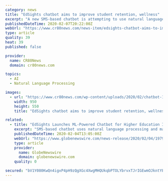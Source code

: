 ```yaml
---
category: news
title: "EdSights chatbot aims to improve student retention, wellness"
excerpt: "A new SMS-based chatbot is attempting to use natural language processing and machine learning to proactively engage at-risk students and connect them with on-campus resources. The company behind the solution, EdSights, is an education technology firm focused on improving student retention and wellness in higher ed. EdSights believes that its ..."
publishedDateTime: 2020-02-07T20:22:00Z
webUrl: "https://www.cr80news.com/news-item/edsights-chatbot-aims-to-improve-student-retention-wellness/"
type: article
quality: 39
heat: 39
published: false

provider:
  name: CR80News
  domain: cr80news.com

topics:
  - AI
  - Natural Language Processing

images:
  - url: "https://www.cr80news.com/wp-content/uploads/2020/02/chatbot-1.png"
    width: 950
    height: 550
    title: "EdSights chatbot aims to improve student retention, wellness"

related:
  - title: "EdSights Launches ML-Powered Chatbot for Higher Education Institutions to Help Improve Student Retention and Wellness"
    excerpt: "SMS-based chatbot uses natural language processing and machine learning to proactively engage at-risk students and connect them with on-campus resources; already engaging 50,000+ students at higher ed"
    publishedDateTime: 2020-02-04T13:05:00Z
    webUrl: "https://www.globenewswire.com/news-release/2020/02/04/1979419/0/en/EdSights-Launches-ML-Powered-Chatbot-for-Higher-Education-Institutions-to-Help-Improve-Student-Retention-and-Wellness.html"
    type: article
    provider:
      name: GlobeNewswire
      domain: globenewswire.com
    quality: 0

secured: "bV1Y080KwQn4igxP4pH9zQgXGc4XwgMHQUkqbPTOLYbrvxTJrIGEwmOJkntYEUrSn2uuxn9AhdwFvn4VKZCMas7DwmNn8v094uoxh79UsoffrGWPYmN2mZv5FZ8SqI2pd8n9qrlO337Iitj0z/6ZxCgaYuvLyfGUTKI0I+rE57oNumdtlcr9xuUVjIaEHhBnAFA0SUgbUTV31nQ3WPsxckls+VVyuZeGUqLBVLQdNJ7MOEF04keLR7fUB/CKAIow47EtS4SeBMMzLFIP0QPGwwaHS6EGHs0eFSVZWqGa8PXNx6mfqKsTGPD+KoVn8kJL7uPbRcPInOxOvjdnfr8LEWuv29Ge3iQJl+xPOgHMCyo9KJToY2j4HG29uiQDjxTDeFQIlj9UfAhd2guH2Y6gm0nu7G69MHYu4rJuXKLd6wwo0XpgYODuIgXlc6mV+LuUUlnvcbwPfuAS+zgtKV1t/Fkok2vI1dkVwlP7zvnffiY=;ZY/wYvzwDRltFUQHFnRppg=="
---
```


